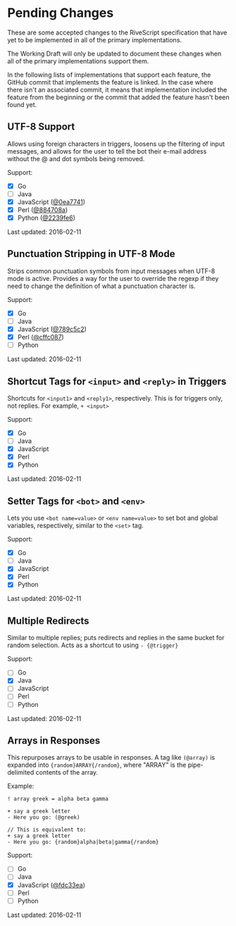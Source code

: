 # Pending Changes

These are some accepted changes to the RiveScript specification that have yet
to be implemented in all of the primary implementations.

The Working Draft will only be updated to document these changes when all of the
primary implementations support them.

In the following lists of implementations that support each feature, the GitHub
commit that implements the feature is linked. In the case where there isn't an
associated commit, it means that implementation included the feature from the
beginning or the commit that added the feature hasn't been found yet.

## UTF-8 Support

Allows using foreign characters in triggers, loosens up the filtering of input
messages, and allows for the user to tell the bot their e-mail address without
the @ and dot symbols being removed.

Support:

- [x] Go
- [ ] Java
- [x] JavaScript ([@0ea7741](https://github.com/aichaos/rivescript-js/commit/0ea77415419b941ce6cadc3ab3743810104c2fe3))
- [x] Perl ([@884708a](https://github.com/aichaos/rivescript-perl/commit/884708a4acf788a30274c62c3890d4587020a669))
- [x] Python ([@2239fe6](https://github.com/aichaos/rivescript-python/commit/2239fe6b1c333f77937cbb319e583b4238ce2cc9))

Last updated: 2016-02-11

## Punctuation Stripping in UTF-8 Mode

Strips common punctuation symbols from input messages when UTF-8 mode is active.
Provides a way for the user to override the regexp if they need to change the
definition of what a punctuation character is.

Support:

- [x] Go
- [ ] Java
- [x] JavaScript ([@789c5c2](https://github.com/aichaos/rivescript-js/commit/789c5c21acb7f957187b5f5966c6688659428087))
- [x] Perl ([@cffc087](https://github.com/aichaos/rivescript-perl/commit/cffc08763a08e6a5b85c0c06b19e1f76bd0c93ca))
- [ ] Python

Last updated: 2016-02-11

## Shortcut Tags for `<input>` and `<reply>` in Triggers

Shortcuts for `<input1>` and `<reply1>`, respectively. This is for triggers
only, not replies. For example, `+ <input>`

Support:

- [x] Go
- [ ] Java
- [x] JavaScript
- [x] Perl
- [x] Python

Last updated: 2016-02-11

## Setter Tags for `<bot>` and `<env>`

Lets you use `<bot name=value>` or `<env name=value>` to set bot and global
variables, respectively, similar to the `<set>` tag.

Support:

- [x] Go
- [ ] Java
- [x] JavaScript
- [x] Perl
- [x] Python

Last updated: 2016-02-11

## Multiple Redirects

Similar to multiple replies; puts redirects and replies in the same bucket for
random selection. Acts as a shortcut to using `- {@trigger}`

Support:

- [ ] Go
- [x] Java
- [ ] JavaScript
- [ ] Perl
- [ ] Python

Last updated: 2016-02-11

## Arrays in Responses

This repurposes arrays to be usable in responses. A tag like `(@array)` is
expanded into `{random}ARRAY{/random}`, where "ARRAY" is the pipe-delimited
contents of the array.

Example:

```
! array greek = alpha beta gamma

+ say a greek letter
- Here you go: (@greek)

// This is equivalent to:
+ say a greek letter
- Here you go: {random}alpha|beta|gamma{/random}
```

Support:

- [ ] Go
- [ ] Java
- [x] JavaScript ([@fdc33ea](https://github.com/aichaos/rivescript-js/commit/fdc33eaa1a607113efc16cacb73cabf5a9928f38))
- [ ] Perl
- [ ] Python

Last updated: 2016-02-11

